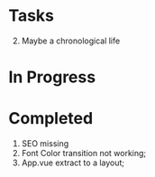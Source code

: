 # Tasks

2. Maybe a chronological life

# In Progress

# Completed

1. SEO missing
1. Font Color transition not working;
1. App.vue extract to a layout;
